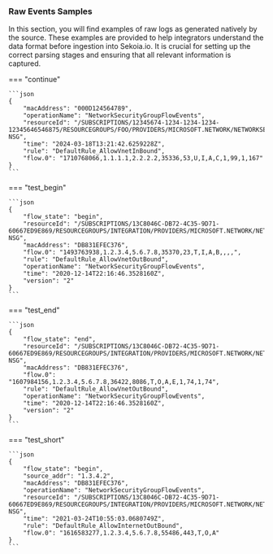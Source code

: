 
### Raw Events Samples

In this section, you will find examples of raw logs as generated natively by the source. These examples are provided to help integrators understand the data format before ingestion into Sekoia.io. It is crucial for setting up the correct parsing stages and ensuring that all relevant information is captured.


=== "continue"


    ```json
	{
        "macAddress": "000D124564789",
        "operationName": "NetworkSecurityGroupFlowEvents",
        "resourceId": "/SUBSCRIPTIONS/12345674-1234-1234-1234-12345646546875/RESOURCEGROUPS/FOO/PROVIDERS/MICROSOFT.NETWORK/NETWORKSECURITYGROUPS/AZNTDC02-NSG",
        "time": "2024-03-18T13:21:42.6259228Z",
        "rule": "DefaultRule_AllowVnetInBound",
        "flow.0": "1710768066,1.1.1.1,2.2.2.2,35336,53,U,I,A,C,1,99,1,167"
    }
    ```



=== "test_begin"


    ```json
	{
        "flow_state": "begin",
        "resourceId": "/SUBSCRIPTIONS/13C8046C-DB72-4C35-9D71-60667ED9E869/RESOURCEGROUPS/INTEGRATION/PROVIDERS/MICROSOFT.NETWORK/NETWORKSECURITYGROUPS/TEST-NSG",
        "macAddress": "DB831EFEC376",
        "flow.0": "1493763938,1.2.3.4,5.6.7.8,35370,23,T,I,A,B,,,,",
        "rule": "DefaultRule_AllowVnetOutBound",
        "operationName": "NetworkSecurityGroupFlowEvents",
        "time": "2020-12-14T22:16:46.3528160Z",
        "version": "2"
    }
    ```



=== "test_end"


    ```json
	{
        "flow_state": "end",
        "resourceId": "/SUBSCRIPTIONS/13C8046C-DB72-4C35-9D71-60667ED9E869/RESOURCEGROUPS/INTEGRATION/PROVIDERS/MICROSOFT.NETWORK/NETWORKSECURITYGROUPS/TEST-NSG",
        "macAddress": "DB831EFEC376",
        "flow.0": "1607984156,1.2.3.4,5.6.7.8,36422,8086,T,O,A,E,1,74,1,74",
        "rule": "DefaultRule_AllowVnetOutBound",
        "operationName": "NetworkSecurityGroupFlowEvents",
        "time": "2020-12-14T22:16:46.3528160Z",
        "version": "2"
    }
    ```



=== "test_short"


    ```json
	{
        "flow_state": "begin",
        "source_addr": "1.3.4.2",
        "macAddress": "DB831EFEC376",
        "operationName": "NetworkSecurityGroupFlowEvents",
        "resourceId": "/SUBSCRIPTIONS/13C8046C-DB72-4C35-9D71-60667ED9E869/RESOURCEGROUPS/INTEGRATION/PROVIDERS/MICROSOFT.NETWORK/NETWORKSECURITYGROUPS/TEST-NSG",
        "time": "2021-03-24T10:55:03.0680749Z",
        "rule": "DefaultRule_AllowInternetOutBound",
        "flow.0": "1616583277,1.2.3.4,5.6.7.8,55486,443,T,O,A"
    }
    ```



